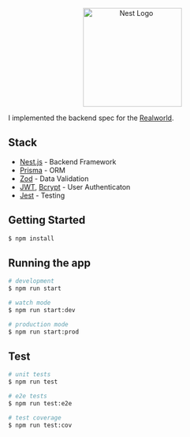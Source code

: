 <p align="center">
  <a href="http://nestjs.com/" target="blank"><img src="https://nestjs.com/img/logo-small.svg" width="200" alt="Nest Logo" /></a>
</p>

I implemented the backend spec for the [Realworld](realworld.how).

## Stack

- [Nest.js](nestjs.com) - Backend Framework
- [Prisma](prisma.io) - ORM
- [Zod](zod.dev) - Data Validation
- [JWT](https://www.npmjs.com/package/jsonwebtoken), [Bcrypt](https://www.npmjs.com/package/bcrypt) - User Authenticaton
- [Jest](https://jestjs.io/) - Testing

## Getting Started 

```bash
$ npm install
```

## Running the app

```bash
# development
$ npm run start

# watch mode
$ npm run start:dev

# production mode
$ npm run start:prod
```

## Test

```bash
# unit tests
$ npm run test

# e2e tests
$ npm run test:e2e

# test coverage
$ npm run test:cov
```
